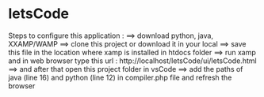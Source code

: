 # letsCode
Steps to configure this application :
==> download python, java, XXAMP/WAMP
==> clone this project or download it in your local
==> save this file in the location where xamp is installed in htdocs folder
==> run xamp and in web browser type this url : http://localhost/letsCode/ui/letsCode.html
==> and after that open this project folder in vsCode 
==> add the paths of java (line 16) and python (line 12) in compiler.php file and refresh the browser
